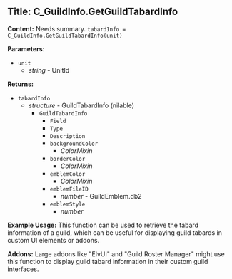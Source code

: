 ## Title: C_GuildInfo.GetGuildTabardInfo

**Content:**
Needs summary.
`tabardInfo = C_GuildInfo.GetGuildTabardInfo(unit)`

**Parameters:**
- `unit`
  - *string* - UnitId

**Returns:**
- `tabardInfo`
  - *structure* - GuildTabardInfo (nilable)
    - `GuildTabardInfo`
      - `Field`
      - `Type`
      - `Description`
      - `backgroundColor`
        - *ColorMixin*
      - `borderColor`
        - *ColorMixin*
      - `emblemColor`
        - *ColorMixin*
      - `emblemFileID`
        - *number* - GuildEmblem.db2
      - `emblemStyle`
        - *number*

**Example Usage:**
This function can be used to retrieve the tabard information of a guild, which can be useful for displaying guild tabards in custom UI elements or addons.

**Addons:**
Large addons like "ElvUI" and "Guild Roster Manager" might use this function to display guild tabard information in their custom guild interfaces.